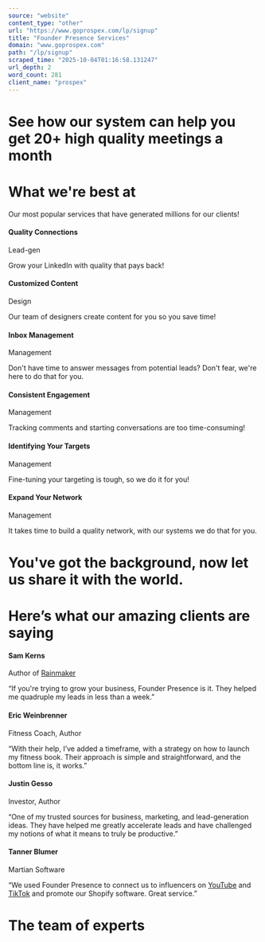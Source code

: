 ```yaml
---
source: "website"
content_type: "other"
url: "https://www.goprospex.com/lp/signup"
title: "Founder Presence Services"
domain: "www.goprospex.com"
path: "/lp/signup"
scraped_time: "2025-10-04T01:16:58.131247"
url_depth: 2
word_count: 281
client_name: "prospex"
---
```


# See how our system can help you get 20+ high quality meetings a month

# What we're best at

Our most popular services that have generated millions for our clients!

#### Quality Connections

Lead-gen

Grow your LinkedIn with quality that pays back!

#### Customized Content

Design

Our team of designers create content for you so you save time!

#### Inbox Management

Management

Don't have time to answer messages from potential leads? Don't fear, we're here to do that for you.

#### Consistent Engagement

Management

Tracking comments and starting conversations are too time-consuming!

#### Identifying Your Targets

Management

Fine-tuning your targeting is tough, so we do it for you!

#### Expand Your Network

Management

It takes time to build a quality network, with our systems we do that for you.

# You've got the background, now let us share it with the world.

# Here’s what our amazing clients are saying

#### Sam Kerns

Author of [Rainmaker](https://www.audible.com/author/Sam-Kerns/B01DG1PR66)

“If you're trying to grow your business, Founder Presence is it. They helped me quadruple my leads in less than a week.”

#### Eric Weinbrenner

Fitness Coach, Author

“With their help, I’ve added a timeframe, with a strategy on how to launch my fitness book. Their approach is simple and straightforward, and the bottom line is, it works.”

#### Justin Gesso

Investor, Author

“One of my trusted sources for business, marketing, and lead-generation ideas. They have helped me greatly accelerate leads and have challenged my notions of what it means to truly be productive.”

#### Tanner Blumer

Martian Software

“We used Founder Presence to connect us to influencers on [YouTube](https://youtu.be/6wWbTvuUE9g?t=83) and [TikTok](https://www.tiktok.com/@ecomera/video/6928546001531833605?_d=secCgYIASAHKAESMgow4JFjXjzd35Ku9%2FQvQ5zc0LNV6wyX5hR3x5%2BpqoFr2OfU4wjWUQJT9U2I3jI3vt9tGgA%3D&_r=1&language=en&preview_pb=0&sec_user_id=MS4wLjABAAAAJbKPpsk0-JcEtxBE_VjjZSxkDPXsMHAmBhHPnxSh7UuyQB22-czoCxtPWuOEHrz-&share_item_id=6928546001531833605&share_link_id=25F1AA17-C44D-4FBF-B0F0-0E4E77D58EB8&source=h5_m&timestamp=1613531627&tt_from=copy&u_code=dgkb4ifh3223m9&user_id=6922627250685297669) and promote our Shopify software. Great service.”

# The team of experts
